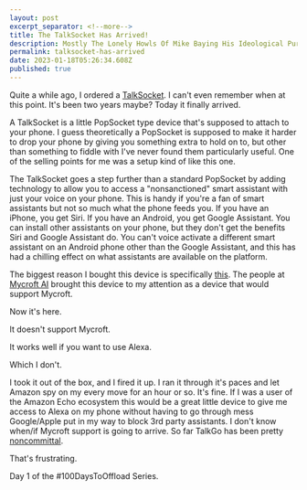 ```yaml
---
layout: post
excerpt_separator: <!--more-->
title: The TalkSocket Has Arrived!
description: Mostly The Lonely Howls Of Mike Baying His Ideological Purity At The Moon
permalink: talksocket-has-arrived
date: 2023-01-18T05:26:34.608Z
published: true
---
```


Quite a while ago, I ordered a [TalkSocket](https://talkgo.io/products/talkgo). I can't even remember when at this point. It's been two years maybe? Today it finally arrived.

<!--more-->

A TalkSocket is a little PopSocket type device that's supposed to attach to your phone. I guess theoretically a PopSocket is supposed to make it harder to drop your phone by giving you something extra to hold on to, but other than something to fiddle with I've never found them particularly useful. One of the selling points for me was a setup kind of like this one. 

[](/assets/images/talksocket01.jpg)

The TalkSocket goes a step further than a standard PopSocket by adding technology to allow you to access a "nonsanctioned" smart assistant with just your voice on your phone. This is handy if you're a fan of smart assistants but not so much what the phone feeds you. If you have an iPhone, you get Siri. If you have an Android, you get Google Assistant. You can install other assistants on your phone, but they don't get the benefits Siri and Google Assistant do. You can't voice activate a different smart assistant on an Android phone other than the Google Assistant, and this has had a chilling effect on what assistants are available on the platform. 

The biggest reason I bought this device is specifically [this](https://mycroft.ai/blog/talksocket-a-voice-initiated-multi-assistant-mobile-experience/). The people at [Mycroft AI](https://mycroft.ai) brought this device to my attention as a device that would support Mycroft. 

Now it's here. 

It doesn't support Mycroft.

It works well if you want to use Alexa. 

Which I don't. 

I took it out of the box, and I fired it up. I ran it through it's paces and let Amazon spy on my every move for an hour or so. It's fine. If I was a user of the Amazon Echo ecosystem this would be a great little device to give me access to Alexa on my phone without having to go through mess Google/Apple put in my way to block 3rd party assistants. I don't know when/if Mycroft support is going to arrive. So far TalkGo has been pretty [noncommittal](https://talkgo.deskpro.com/kb/articles/does-talksocket-support-more-voice-assistants-than-alexa).

That's frustrating.

Day 1 of the #100DaysToOffload Series.
